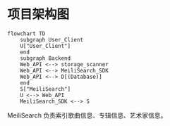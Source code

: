# 项目架构图
```mermaid
flowchart TD
    subgraph User_Client
    U["User_Client"]
    end
    subgraph Backend
    Web_API <--> storage_scanner
    Web_API <--> MeiliSearch_SDK
    Web_API <--> D[(Database)]
    end
    S["MeiliSearch"]
    U <--> Web_API
    MeiliSearch_SDK <--> S
```

MeiliSearch 负责索引歌曲信息、专辑信息、艺术家信息。